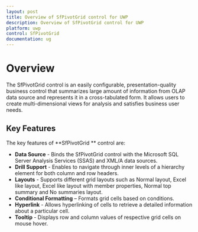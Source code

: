 ```yaml
---
layout: post
title: Overview of SfPivotGrid control for UWP
description: Overview of SfPivotGrid control for UWP
platform: uwp
control: SfPivotGrid
documentation: ug
---
```


# Overview 

The SfPivotGrid control is an easily configurable, presentation-quality business control that summarizes large amount of information from OLAP data source and represents it in a cross-tabulated form. It allows users to create multi-dimensional views for analysis and satisfies business user needs.

## Key Features

The key features of **SfPivotGrid ** control are:

* **Data Source** - Binds the SfPivotGrid control with the Microsoft SQL Server Analysis Services (SSAS) and XML/A data sources.
* **Drill Support** - Enables to navigate through inner levels of a hierarchy element for both column and row headers.
* **Layouts** - Supports different grid layouts such as Normal layout, Excel like layout, Excel like layout with member properties, Normal top summary and No summaries layout.
* **Conditional Formatting** – Formats grid cells based on conditions.
* **Hyperlink** - Allows hyperlinking of cells to retrieve a detailed information about a particular cell.
* **Tooltip** - Displays row and column values of respective grid cells on mouse hover.
